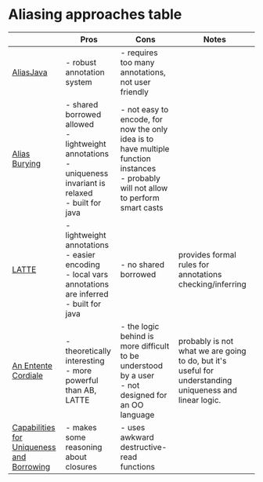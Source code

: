 # Aliasing approaches table
|                                                | Pros                                                                                                                | Cons                                                                                                                                     | Notes                                                                                                   |
|------------------------------------------------|---------------------------------------------------------------------------------------------------------------------|------------------------------------------------------------------------------------------------------------------------------------------|---------------------------------------------------------------------------------------------------------|
| [AliasJava][1]                                 | \- robust annotation system                                                                                         | \- requires too many annotations, not user friendly                                                                                      |                                                                                                         |
| [Alias Burying][2]                             | \- shared borrowed allowed<br>\- lightweight annotations<br>\- uniqueness invariant is relaxed<br>\- built for java | \- not easy to encode, for now the only idea is to have multiple function instances<br>\- probably will not allow to perform smart casts |                                                                                                         |
| [LATTE][3]                                     | \- lightweight annotations<br>\- easier encoding<br>\- local vars annotations are inferred<br>\- built for java     | \- no shared borrowed                                                                                                                    | provides formal rules for annotations checking/inferring                                                |
| [An Entente Cordiale][4]                       | \- theoretically interesting<br>\- more powerful than AB, LATTE                                                     | \- the logic behind is more difficult to be understood by a user<br>\- not designed for an OO language                                   | probably is not what we are going to do, but it's useful for understanding uniqueness and linear logic. |
| [Capabilities for Uniqueness and Borrowing][5] | \- makes some reasoning about closures                                                                              | \- uses awkward destructive-read functions                                                                                               |                                                                                                         |

[1]: http://www.cs.cmu.edu/~aldrich/papers/oopsla02.pdf

[2]: https://onlinelibrary.wiley.com/doi/abs/10.1002/spe.370

[3]: https://arxiv.org/pdf/2309.05637.pdf

[4]: https://link.springer.com/chapter/10.1007/978-3-030-99336-8_13

[5]: http://lampwww.epfl.ch/~phaller/doc/haller-odersky10-Capabilities_for_uniqueness_and_borrowing.pdf